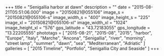 +++
title = "Senigallia harbor at dawn"
description = ""
date = "2015-08-21T05:51:06.000"
image = "20150821@055106"
image_s = "20150821@055106-s"
image_width_s = "400"
image_height_s = "225"
image_xl = "20150821@055106-xl"
image_width_xl = "1024"
image_height_xl = "576"
gps_latitude = "43.72183055"
gps_longitude = "13.22205555"
phototags = [ "2015-08-21", "2015-08", "2015", "harbor", "Europe", "Italy", "Marche", "Ancona", "Senigallia", "river", "morning", "street lamp", "summer", "dawn", "sea", "Mediterranean", "Adriatic" ]
galleries = [ "2015 Timeline", "Portfolio", "Senigallia City and Seaside" ]
+++
